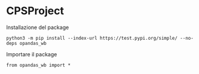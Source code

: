 # CPSProject
Installazione del package 

    python3 -m pip install --index-url https://test.pypi.org/simple/ --no-deps opandas_wb

Importare il package 

    from opandas_wb import *
